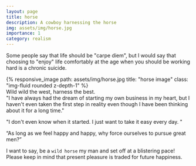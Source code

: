 ```yaml
---
layout: page
title: horse
description: A cowboy harnessing the horse
img: assets/img/horse.jpg
importance: 1
category: realism
---
```

Some people say that life should be "carpe diem", but I would say that choosing to "enjoy" life comfortably at the age when you should be working hard is a chronic suicide.

<div class="row">
    <div class="col-sm mt-3 mt-md-0">
        {% responsive_image path: assets/img/horse.jpg title: "horse image" class: "img-fluid rounded z-depth-1" %}
    </div>
</div>
<div class="caption">
    Wild wild the west, harness the best.

</div>
"I have always had the dream of starting my own business in my heart, but I haven't even taken the first step in reality even though I have been thinking about it for a long time."

"I don't even know when it started. I just want to take it easy every day. "

“As long as we feel happy and happy, why force ourselves to pursue great men?”

I want to say, be a `wild horse` my man and set off at a blistering pace! Please keep in mind that present pleasure is traded for future happiness.